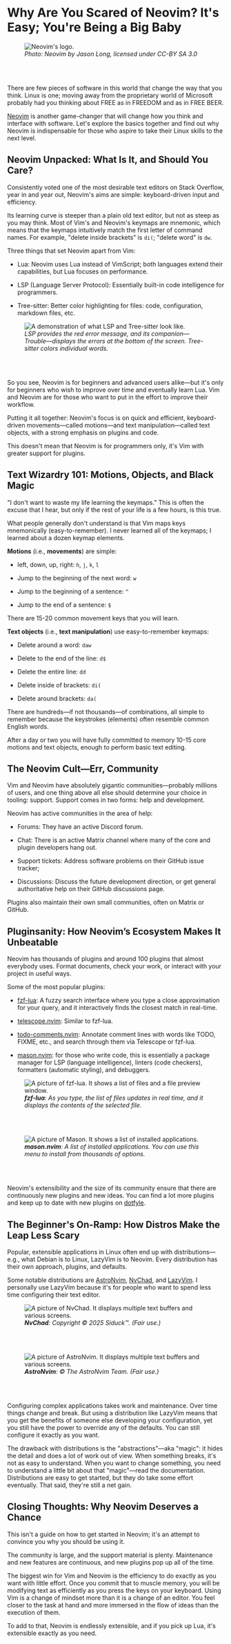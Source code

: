# Why Are You Scared of Neovim? It's Easy; You're Being a Big Baby

<figure>
  <img src="./assets/header.svg" alt="Neovim's logo.">
  <figcaption><i>Photo: Neovim by Jason Long, licensed under CC-BY SA 3.0</i></figcaption>
</figure>
<br />
<br />

There are few pieces of software in this world that change the way that you think. Linux is one; moving away from the proprietary world of Microsoft probably had you thinking about FREE as in FREEDOM and as in FREE BEER.

[Neovim](https://neovim.io/) is another game-changer that will change how you think and interface with software. Let's explore the basics together and find out why Neovim is indispensable for those who aspire to take their Linux skills to the next level.

## Neovim Unpacked: What Is It, and Should You Care?

Consistently voted one of the most desirable text editors on Stack Overflow, year in and year out, Neovim's aims are simple: keyboard-driven input and efficiency.

Its learning curve is steeper than a plain old text editor, but not as steep as you may think. Most of Vim's and Neovim's keymaps are mnemonic, which means that the keymaps intuitively match the first letter of command names. For example, "delete inside brackets" is `di(`; "delete word" is `dw`.

Three things that set Neovim apart from Vim:

- Lua: Neovim uses Lua instead of VimScript; both languages extend their capabilities, but Lua focuses on performance.

- LSP (Language Server Protocol): Essentially built-in code intelligence for programmers.

- Tree-sitter: Better color highlighting for files: code, configuration, markdown files, etc.

<figure>
  <img src="./assets/lsp-and-tree-sitter.png" alt="A demonstration of what LSP and Tree-sitter look like.">
  <figcaption><i>LSP provides the red error message, and its companion—Trouble—displays the errors at the bottom of the screen. Tree-sitter colors individual words.</i></figcaption>
</figure>
<br />
<br />

So you see, Neovim is for beginners and advanced users alike—but it's only for beginners who wish to improve over time and eventually learn Lua. Vim and Neovim are for those who want to put in the effort to improve their workflow.

Putting it all together: Neovim's focus is on quick and efficient, keyboard-driven movements—called motions—and text manipulation—called text objects, with a strong emphasis on plugins and code.

This doesn't mean that Neovim is for programmers only, it's Vim with greater support for plugins.

## Text Wizardry 101: Motions, Objects, and Black Magic

"I don't want to waste my life learning the keymaps." This is often the excuse that I hear, but only if the rest of your life is a few hours, is this true.

What people generally don't understand is that Vim maps keys mnemonically (easy-to-remember). I never learned all of the keymaps; I learned about a dozen keymap elements.

**Motions** (i.e., **movements**) are simple:

- left, down, up, right: `h`, `j`, `k`, `l`

- Jump to the beginning of the next word: `w`

- Jump to the beginning of a sentence: `^`

- Jump to the end of a sentence: `$`

There are 15-20 common movement keys that you will learn.

**Text objects** (i.e., **text manipulation**) use easy-to-remember keymaps:

- Delete around a word: `daw`

- Delete to the end of the line: `d$`

- Delete the entire line: `dd`

- Delete inside of brackets: `di(`

- Delete around brackets: `da(`

There are hundreds—if not thousands—of combinations, all simple to remember because the keystrokes (elements) often resemble common English words.

After a day or two you will have fully committed to memory 10-15 core motions and text objects, enough to perform basic text editing.

## The Neovim Cult—Err, Community

Vim and Neovim have absolutely gigantic communities—probably millions of users, and one thing above all else should determine your choice in tooling: support. Support comes in two forms: help and development.

Neovim has active communities in the area of help:

- Forums: They have an active Discord forum.

- Chat: There is an active Matrix channel where many of the core and plugin developers hang out.

- Support tickets: Address software problems on their GitHub issue tracker;

- Discussions: Discuss the future development direction, or get general authoritative help on their GitHub discussions page.

Plugins also maintain their own small communities, often on Matrix or GitHub.

## Pluginsanity: How Neovim’s Ecosystem Makes It Unbeatable

Neovim has thousands of plugins and around 100 plugins that almost everybody uses. Format documents, check your work, or interact with your project in useful ways.

Some of the most popular plugins:

- [fzf-lua](https://github.com/ibhagwan/fzf-lua): A fuzzy search interface where you type a close approximation for your query, and it interactively finds the closest match in real-time.

- [telescope.nvim](https://github.com/nvim-telescope/telescope.nvim): Similar to fzf-lua.

- [todo-comments.nvim](https://github.com/folke/todo-comments.nvim): Annotate comment lines with words like TODO, FIXME, etc., and search through them via Telescope or fzf-lua.

- [mason.nvim](https://dotfyle.com/plugins/williamboman/mason.nvim): for those who write code, this is essentially a package manager for LSP (language intelligence), linters (code checkers), formatters (automatic styling), and debuggers.

<figure>
  <img src="./assets/fzf-lua.png" alt="A picture of fzf-lua. It shows a list of files and a file preview window.">
  <figcaption><i><b>fzf-lua</b>: As you type, the list of files updates in real time, and it displays the contents of the selected file.</i></figcaption>
</figure>
<br />
<br />

<figure>
  <img src="./assets/mason.png" alt="A picture of Mason. It shows a list of installed applications.">
  <figcaption><i><b>mason.nvim</b>: A list of installed applications. You can use this menu to install from thousands of options.</i></figcaption>
</figure>
<br />
<br />

Neovim's extensibility and the size of its community ensure that there are continuously new plugins and new ideas. You can find a lot more plugins and keep up to date with new plugins on [dotfyle](https://dotfyle.com/).

## The Beginner's On-Ramp: How Distros Make the Leap Less Scary

Popular, extensible applications in Linux often end up with distributions—e.g., what Debian is to Linux, LazyVim is to Neovim. Every distribution has their own approach, plugins, and defaults.

Some notable distributions are [AstroNvim](https://astronvim.com/), [NvChad](https://github.com/NvChad/NvChad), and [LazyVim](http://www.lazyvim.org/). I personally use LazyVim because it's for people who want to spend less time configuring their text editor.

<figure>
  <img src="./assets/nvchad.webp" alt="A picture of NvChad. It displays multiple text buffers and various screens.">
  <figcaption><i><b>NvChad</b>: Copyright © 2025 Siduck™. (Fair use.)</i></figcaption>
</figure>
<br />
<br />

<figure>
  <img src="./assets/astrinvim.webp" alt="A picture of AstroNvim. It displays multiple text buffers and various screens.">
  <figcaption><i><b>AstroNvim</b>: © The AstroNvim Team. (Fair use.)</i></figcaption>
</figure>
<br />
<br />

Configuring complex applications takes work and maintenance. Over time things change and break. But using a distribution like LazyVim means that you get the benefits of someone else developing your configuration, yet you still have the power to override any of the defaults. You can still configure it exactly as you want.

The drawback with distributions is the "abstractions"—aka "magic": it hides the detail and does a lot of work out of view. When something breaks, it's not as easy to understand. When you want to change something, you need to understand a little bit about that "magic"—read the documentation. Distributions are easy to get started, but they do take some effort eventually. That said, they're still a net gain.

## Closing Thoughts: Why Neovim Deserves a Chance

This isn't a guide on how to get started in Neovim; it's an attempt to convince you why you should be using it.

The community is large, and the support material is plenty. Maintenance and new features are continuous, and new plugins pop up all of the time.

The biggest win for Vim and Neovim is the efficiency to do exactly as you want with little effort. Once you commit that to muscle memory, you will be modifying text as efficiently as you press the keys on your keyboard. Using Vim is a change of mindset more than it is a change of an editor. You feel closer to the task at hand and more immersed in the flow of ideas than the execution of them.

To add to that, Neovim is endlessly extensible, and if you pick up Lua, it's extensible exactly as you need.
